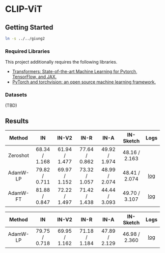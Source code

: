 # CLIP-ViT

## Getting Started
```bash
ln -s ../../giung2
```

### Required Libraries
This project additionally requires the following libraries.
* [Transformers: State-of-the-art Machine Learning for Pytorch, TensorFlow, and JAX.](https://github.com/huggingface/transformers)
* [PyTorch and torchvision: an open source machine learning framework.](https://github.com/pytorch/pytorch)

### Datasets
(TBD)

## Results

| Method   | IN            | IN-V2         | IN-R          | IN-A          | IN-Sketch     | Logs |
| :-:      | :-:           | :-:           | :-:           | :-:           | :-:           | :-:  |
| Zeroshot | 68.34 / 1.168 | 61.94 / 1.477 | 77.64 / 0.862 | 49.92 / 1.974 | 48.16 / 2.163 |
| AdamW-LP | 79.82 / 0.711 | 69.97 / 1.152 | 73.32 / 1.057 | 48.99 / 2.074 | 48.41 / 2.074 | [log](./save/clip-vit-base-patch16/AdamW-LP/bs-0256_ne-0010_lr-0.010000_wd-0.0010/0/20230208081404.log)
| AdamW-FT | 81.88 / 0.847 | 72.22 / 1.497 | 71.42 / 1.438 | 44.44 / 3.093 | 49.70 / 3.107 | [log](./save/clip-vit-base-patch16/AdamW-FT/bs-0256_ne-0010_lr-0.000010_wd-0.0001/0/20230207234539.log)

| Method   | IN            | IN-V2         | IN-R          | IN-A          | IN-Sketch     | Logs |
| :-:      | :-:           | :-:           | :-:           | :-:           | :-:           | :-:  |
| AdamW-LP | 79.75 / 0.718 | 69.95 / 1.162 | 71.18 / 1.184 | 47.89 / 2.129 | 46.98 / 2.360 | [log](./save/clip-vit-base-patch16-zero-head/AdamW-LP/bs-0256_ne-0010_lr-0.010000_wd-0.0010/0/20230211012559.log)
